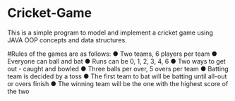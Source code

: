 # Cricket-Game
This is a simple program to model and implement a cricket game using JAVA OOP concepts and data structures. 

#Rules of the games are as follows:
● Two teams, 6 players per team
● Everyone can ball and bat
● Runs can be 0, 1, 2, 3, 4, 6
● Two ways to get out - caught and bowled
● Three balls per over, 5 overs per team
● Batting team is decided by a toss
● The first team to bat will be batting until all-out or overs finish
● The winning team will be the one with the highest score of the two
